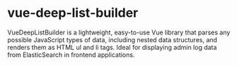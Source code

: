 # vue-deep-list-builder
VueDeepListBuilder is a lightweight, easy-to-use Vue library that parses any possible JavaScript types of data, including nested data structures, and renders them as HTML ul and li tags. Ideal for displaying admin log data from ElasticSearch in frontend applications.
